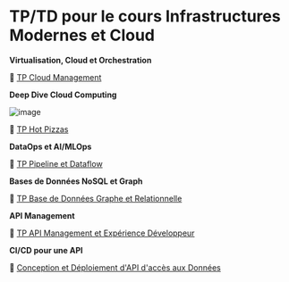 # TP/TD pour le cours Infrastructures Modernes et Cloud

**Virtualisation, Cloud et Orchestration**

🧪 [TP Cloud Management](https://github.com/lvovan/CS-IMC-2021-2022/blob/main/TP%20Cloud%20Management.md)

**Deep Dive Cloud Computing**

![image](https://user-images.githubusercontent.com/22498922/145785566-ff585497-3ae5-4351-aadb-88944090229e.png)

🧪 [TP Hot Pizzas](https://github.com/lvovan/CS-IMC-2021-2022/blob/main/TP%20Hot%20Pizzas.md)

**DataOps et AI/MLOps**

🧪 [TP Pipeline et Dataflow](https://github.com/lvovan/CS-IMC-2021-2022/blob/main/TP%20Pipeline%20et%20Dataflow.md)

**Bases de Données NoSQL et Graph**

🧪 [TP Base de Données Graphe et Relationnelle](https://github.com/lvovan/CS-IMC-2021-2022/blob/main/TP%20Bdd%20Graphe%20et%20Relationnelle.md)

**API Management**

🧪 [TP API Management et Expérience Développeur](https://github.com/lvovan/CS-IMC-2021-2022/blob/main/TP%20API%20Management.md)

**CI/CD pour une API**

🧪 [Conception et Déploiement d'API d'accès aux Données](https://github.com/lvovan/CS-IMC-2021-2022/blob/main/TP%20API%20Acces%20aux%20Donnees.md)
